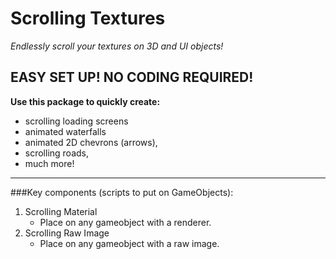 # Scrolling Textures

_Endlessly scroll your textures on 3D and UI objects!_

EASY SET UP! NO CODING REQUIRED!
---
**Use this package to quickly create:**
* scrolling loading screens
* animated waterfalls
* animated 2D chevrons (arrows),
* scrolling roads,
* much more!
---
###Key components (scripts to put on GameObjects):
1. Scrolling Material
	* Place on any gameobject with a renderer.
2. Scrolling Raw Image
	* Place on any gameobject with a raw image.